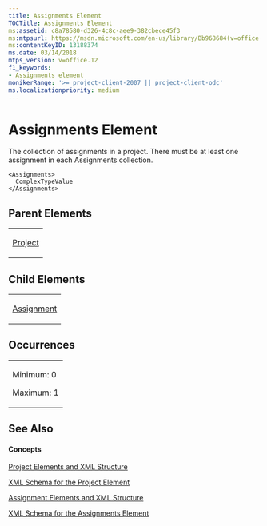 ```yaml
---
title: Assignments Element
TOCTitle: Assignments Element
ms:assetid: c8a78580-d326-4c8c-aee9-382cbece45f3
ms:mtpsurl: https://msdn.microsoft.com/en-us/library/Bb968684(v=office.12)
ms:contentKeyID: 13188374
ms.date: 03/14/2018
mtps_version: v=office.12
f1_keywords:
- Assignments element
monikerRange: '>= project-client-2007 || project-client-odc'
ms.localizationpriority: medium
---
```


# Assignments Element




The collection of assignments in a project. There must be at least one assignment in each Assignments collection.

    <Assignments>
      ComplexTypeValue
    </Assignments>

## Parent Elements

<table>
<colgroup>
<col style="width: 100%" />
</colgroup>
<tbody>
<tr class="odd">
<td><p><a href="project-element.md">Project</a></p></td>
</tr>
</tbody>
</table>

## Child Elements

<table>
<colgroup>
<col style="width: 100%" />
</colgroup>
<tbody>
<tr class="odd">
<td><p><a href="assignment-element.md">Assignment</a></p></td>
</tr>
</tbody>
</table>

## Occurrences

<table>
<colgroup>
<col style="width: 100%" />
</colgroup>
<tbody>
<tr class="odd">
<td><p>Minimum: 0</p>
<p>Maximum: 1</p></td>
</tr>
</tbody>
</table>

## See Also

#### Concepts

[Project Elements and XML Structure](project-elements-and-xml-structure.md)

[XML Schema for the Project Element](xml-schema-for-the-project-element.md)

[Assignment Elements and XML Structure](assignment-elements-and-xml-structure.md)

[XML Schema for the Assignments Element](xml-schema-for-the-assignments-element.md)

